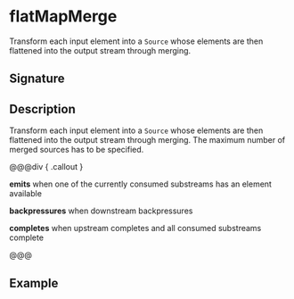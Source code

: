 # flatMapMerge

Transform each input element into a `Source` whose elements are then flattened into the output stream through
merging.

## Signature

## Description

Transform each input element into a `Source` whose elements are then flattened into the output stream through
merging. The maximum number of merged sources has to be specified.


@@@div { .callout }

**emits** when one of the currently consumed substreams has an element available

**backpressures** when downstream backpressures

**completes** when upstream completes and all consumed substreams complete

@@@

## Example


